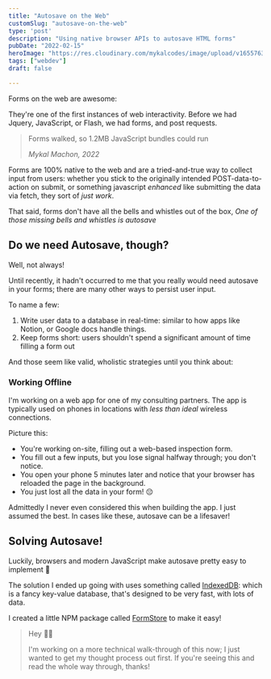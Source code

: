 ```yaml
---
title: "Autosave on the Web"
customSlug: "autosave-on-the-web"
type: 'post'
description: "Using native browser APIs to autosave HTML forms"
pubDate: "2022-02-15"
heroImage: "https://res.cloudinary.com/mykalcodes/image/upload/v1655763097/Mykal%20Codes/autosave-on-the-web.webp"
tags: ["webdev"]
draft: false

---
```


Forms on the web are awesome:

They're one of the first instances of web interactivity. Before we had Jquery, JavaScript, or Flash, we had forms, and post requests.

> Forms walked, so 1.2MB JavaScript bundles could run
>
> _Mykal Machon, 2022_

Forms are 100% native to the web and are a tried-and-true way to collect input from users: whether you stick to the originally intended POST-data-to-action on submit, or something javascript _enhanced_ like submitting the data via fetch, they sort of _just work_.

That said, forms don't have all the bells and whistles out of the box,
_One of those missing bells and whistles is autosave_

## Do we need Autosave, though?

Well, not always!

Until recently, it hadn't occurred to me that you really would need autosave in your forms; there are many other ways to persist user input.

To name a few:

1. Write user data to a database in real-time: similar to how apps like Notion, or Google docs handle things.
2. Keep forms short: users shouldn't spend a significant amount of time filling a form out

And those seem like valid, wholistic strategies until you think about:

### Working Offline

I'm working on a web app for one of my consulting partners. The app is typically used on phones in locations with _less than ideal_ wireless connections.

Picture this:

- You're working on-site, filling out a web-based inspection form.
- You fill out a few inputs, but you lose signal halfway through; you don't notice.
- You open your phone 5 minutes later and notice that your browser has reloaded the page in the background.
- You just lost all the data in your form! 😔

Admittedly I never even considered this when building the app. I just assumed the best. In cases like these, autosave can be a lifesaver!

## Solving Autosave!

Luckily, browsers and modern JavaScript make autosave pretty easy to implement 🥳

The solution I ended up going with uses something called [IndexedDB](https://developer.mozilla.org/en-US/docs/Web/API/IndexedDB_API): which is a fancy key-value database, that's designed to be very fast, with lots of data.

I created a little NPM package called [FormStore](https://github.com/MykalMachon/FormStore) to make it easy!

> Hey 👋🏻
>
> I'm working on a more technical walk-through of this now; I just wanted to get my thought process out first.
> If you're seeing this and read the whole way through, thanks!
